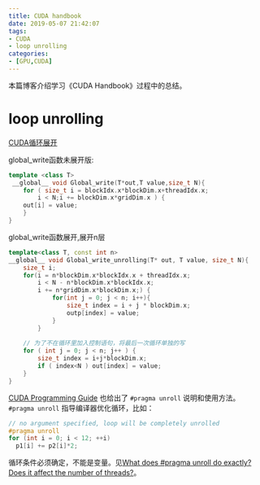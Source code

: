 ```yaml
---
title: CUDA handbook
date: 2019-05-07 21:42:07
tags:
- CUDA
- loop unrolling
categories:
- [GPU,CUDA]
---
```


本篇博客介绍学习《CUDA Handbook》过程中的总结。

<!-- more -->

# loop unrolling

[CUDA循环展开](https://blog.csdn.net/u012417189/article/details/33313729)

global_write函数未展开版:
```c++
template <class T>
 __global__ void Global_write(T*out,T value,size_t N){
    for ( size_t i = blockIdx.x*blockDim.x+threadIdx.x;
        i < N;i += blockDim.x*gridDim.x ) {
    out[i] = value;
    }
}
```

global_write函数展开,展开n层   
```c++
template<class T, const int n>
__global__ void Global_write_unrolling(T* out, T value, size_t N){
    size_t i;
    for(i = n*blockDim.x*blockIdx.x + threadIdx.x;
        i < N - n*blockDim.x*blockIdx.x;
        i += n*gridDim.x*blockDim.x;) {
            for(int j = 0; j < n; i++){
                size_t index = i + j * blockDim.x;
                outp[index] = value;
            }
        }
        
    // 为了不在循环里加入控制语句，将最后一次循环单独的写
    for ( int j = 0; j < n; j++ ) {
        size_t index = i+j*blockDim.x;
        if ( index<N ) out[index] = value;
    }
}
```

[CUDA Programming Guide](https://docs.nvidia.com/cuda/cuda-c-programming-guide/index.html#pragma-unroll) 也给出了 `#pragma unroll` 说明和使用方法。   
`#pragma unroll` 指导编译器优化循环，比如：  

```c++
// no argument specified, loop will be completely unrolled
#pragma unroll
for (int i = 0; i < 12; ++i) 
  p1[i] += p2[i]*2;
```
循环条件必须确定，不能是变量。见[What does #pragma unroll do exactly? Does it affect the number of threads?](https://stackoverflow.com/questions/22278631/what-does-pragma-unroll-do-exactly-does-it-affect-the-number-of-threads)。  



